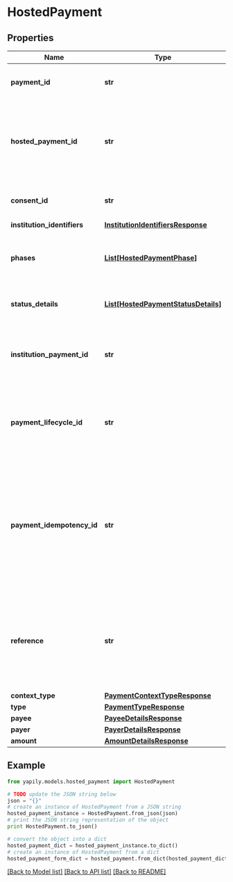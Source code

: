 # HostedPayment


## Properties
Name | Type | Description | Notes
------------ | ------------- | ------------- | -------------
**payment_id** | **str** | The Unique Identifier of the payment. | [optional] 
**hosted_payment_id** | **str** | The Unique Identifier of the payment created using Yapily hosted application. | [optional] 
**consent_id** | **str** | The Unique Identifier of the consent. | [optional] 
**institution_identifiers** | [**InstitutionIdentifiersResponse**](InstitutionIdentifiersResponse.md) |  | [optional] 
**phases** | [**List[HostedPaymentPhase]**](HostedPaymentPhase.md) | The phase reached by the payment and its timestamp. | [optional] 
**status_details** | [**List[HostedPaymentStatusDetails]**](HostedPaymentStatusDetails.md) | Details of the payment status. | [optional] 
**institution_payment_id** | **str** | The Unique Identifier of the payment created with the &#x60;Institution&#x60;. | [optional] 
**payment_lifecycle_id** | **str** | The Unique Identifier provided by TPP in the Payment request to identify the payment. | [optional] 
**payment_idempotency_id** | **str** | A unique identifier that you must provide to identify the payment. This can be any alpha-numeric string but is limited to a maximum of 35 characters. | [optional] 
**reference** | **str** | The payment reference or description. Limited to a maximum of 18 characters for UK institutions. | [optional] 
**context_type** | [**PaymentContextTypeResponse**](PaymentContextTypeResponse.md) |  | [optional] 
**type** | [**PaymentTypeResponse**](PaymentTypeResponse.md) |  | [optional] 
**payee** | [**PayeeDetailsResponse**](PayeeDetailsResponse.md) |  | [optional] 
**payer** | [**PayerDetailsResponse**](PayerDetailsResponse.md) |  | [optional] 
**amount** | [**AmountDetailsResponse**](AmountDetailsResponse.md) |  | [optional] 

## Example

```python
from yapily.models.hosted_payment import HostedPayment

# TODO update the JSON string below
json = "{}"
# create an instance of HostedPayment from a JSON string
hosted_payment_instance = HostedPayment.from_json(json)
# print the JSON string representation of the object
print HostedPayment.to_json()

# convert the object into a dict
hosted_payment_dict = hosted_payment_instance.to_dict()
# create an instance of HostedPayment from a dict
hosted_payment_form_dict = hosted_payment.from_dict(hosted_payment_dict)
```
[[Back to Model list]](../README.md#documentation-for-models) [[Back to API list]](../README.md#documentation-for-api-endpoints) [[Back to README]](../README.md)



